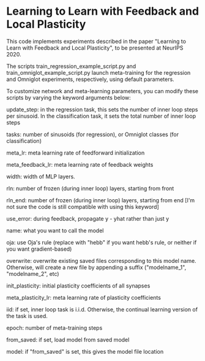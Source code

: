 # Learning to Learn with Feedback and Local Plasticity

This code implements experiments described in the paper "Learning to Learn with Feedback and Local Plasticity", to be presented at NeurIPS 2020. 

The scripts train_regression_example_script.py and train_omniglot_example_script.py launch meta-training for the regression and Omniglot experiments, respectively, using default parameters.

To customize network and meta-learning parameters, you can modify these scripts by varying the keyword arguments below:

update_step: in the regression task, this sets the number of inner loop steps per sinusoid.  In the classification task, it sets the total number of inner loop steps

tasks: number of sinusoids (for regression), or Omniglot classes (for classification)

meta_lr: meta learning rate of feedforward initialization

meta_feedback_lr: meta learning rate of feedback weights

width: width of MLP layers.

rln: number of frozen (during inner loop) layers, starting from front

rln_end: number of frozen (during inner loop) layers, starting from end [I'm not sure the code is still compatible with using this keyword]

use_error: during feedback, propagate y - yhat rather than just y

name: what you want to call the model

oja: use Oja's rule (replace with "hebb" if you want hebb's rule, or neither if you want gradient-based)

overwrite: overwrite existing saved files corresponding to this model name.  Otherwise, will create a new file by appending a suffix ("modelname_1", "modelname_2", etc)

init_plasticity: initial plasticity coefficients of all synapses

meta_plasticity_lr: meta learning rate of plasticity coefficients

iid: if set, inner loop task is i.i.d.  Otherwise, the continual learning version of the task is used.

epoch: number of meta-training steps

from_saved: if set, load model from saved model

model: if "from_saved" is set, this gives the model file location

